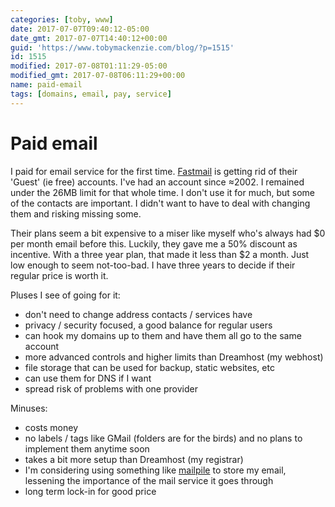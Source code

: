 ```yaml
---
categories: [toby, www]
date: 2017-07-07T09:40:12-05:00
date_gmt: 2017-07-07T14:40:12+00:00
guid: 'https://www.tobymackenzie.com/blog/?p=1515'
id: 1515
modified: 2017-07-08T01:11:29-05:00
modified_gmt: 2017-07-08T06:11:29+00:00
name: paid-email
tags: [domains, email, pay, service]
---
```


Paid email
==========

I paid for email service for the first time.  [Fastmail](https://www.fastmail.com/?STKI=65602) is getting rid of their 'Guest' (ie free) accounts.<!--more-->  I've had an account since ≈2002.  I remained under the 26MB limit for that whole time.  I don't use it for much, but some of the contacts are important.  I didn't want to have to deal with changing them and risking missing some.

Their plans seem a bit expensive to a miser like myself who's always had $0 per month email before this.  Luckily, they gave me a 50% discount as incentive.  With a three year plan, that made it less than $2 a month.  Just low enough to seem not-too-bad.  I have three years to decide if their regular price is worth it.

Pluses I see of going for it:

- don't need to change address contacts / services have
- privacy / security focused, a good balance for regular users
- can hook my domains up to them and have them all go to the same account
- more advanced controls and higher limits than Dreamhost (my webhost)
- file storage that can be used for backup, static websites, etc
- can use them for DNS if I want
- spread risk of problems with one provider

Minuses:

- costs money
- no labels / tags like GMail (folders are for the birds) and no plans to implement them anytime soon
- takes a bit more setup than Dreamhost (my registrar)
- I'm considering using something like [mailpile](https://www.mailpile.is/) to store my email, lessening the importance of the mail service it goes through
- long term lock-in for good price
